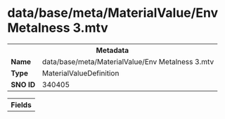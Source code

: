 <h1>data/base/meta/MaterialValue/Env Metalness 3.mtv</h1><table><tr><th colspan="100%">Metadata</th></tr><tr><td><b>Name</b></td><td>data/base/meta/MaterialValue/Env Metalness 3.mtv</td></tr><tr><td><b>Type</b></td><td>MaterialValueDefinition</td></tr><tr><td><b>SNO ID</b></td><td>340405</td></tr></table>

<table><tr><th colspan="100%">Fields</th></tr></table>

